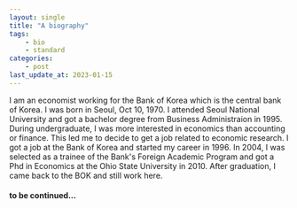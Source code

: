 ```yaml
---
layout: single
title: "A biography"
tags:
    - bio
    - standard
categories:
    - post
last_update_at: 2023-01-15
---
```

I am an economist working for the Bank of Korea which is the central bank of Korea. 
I was born in Seoul, Oct 10, 1970. I attended Seoul National University and got a bachelor degree from Business Administraion in 1995. During undergraduate, I was more interested in economics than accounting or finance. This led me to decide to get a job related to economic research. I got a job at the Bank of Korea and started my career in 1996.
In 2004, I was selected as a trainee of the Bank's Foreign Academic Program and got a Phd in Economics at the Ohio State University in 2010. After graduation, I came back to the BOK and still work here.
#### to be continued...


